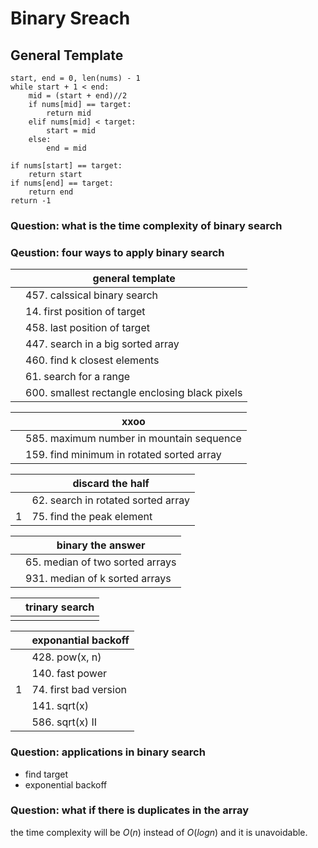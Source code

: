 # Binary Sreach

## General Template
```
start, end = 0, len(nums) - 1
while start + 1 < end:
    mid = (start + end)//2
    if nums[mid] == target:
        return mid
    elif nums[mid] < target:
        start = mid
    else:
        end = mid
        
if nums[start] == target:
    return start
if nums[end] == target:
    return end
return -1

```
### Question: what is the time complexity of binary search

### Qeustion: four ways to apply binary search

|  | **general template** |
|--|--|
|  | 457. calssical binary search|
|  | 14. first position of target|
|  | 458. last position of target|
|  | 447. search in a big sorted array|
|  | 460. find k closest elements|
|  | 61. search for a range|
|  | 600. smallest rectangle enclosing black pixels|


|  | **xxoo** |
|--|--|
|  | 585. maximum number in mountain sequence|
|  | 159. find minimum in rotated sorted array|

|  | **discard the half** |
|--|--|
|  | 62. search in rotated sorted array|
| 1 | 75. find the peak element|

|  | **binary the answer** |
|--|--|
|  | 65. median of two sorted arrays|
|  | 931. median of k sorted arrays|

|  | **trinary search** |
|--|--|
|  |   |

|  | **exponantial backoff** |
|--|--|
|  | 428. pow(x, n)|
|  | 140. fast power|
| 1 | 74. first bad version|
|  | 141. sqrt(x)|
|  | 586. sqrt(x) II|



### Question: applications in binary search
* find target
* exponential backoff

### Question: what if there is duplicates in the array
the time complexity will be $O(n)$ instead of $O(log n)$ and it is unavoidable.

